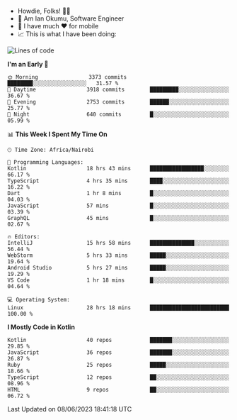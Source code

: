 
* Howdie, Folks! 👋🤓
* 🤪 Am Ian Okumu, Software Engineer
* 📱 I have much ❤️ for mobile
* 📈 This is what I have been doing:
  
<!-- <a href="https://otsembo.github.io/OtsemboPortfolio/" style="margin-right:.5%; margin-top=.5%;">
  <img align="center" src="https://github-readme-stats.vercel.app/api/top-langs/?username=otsembo&layout=compact" />
</a> -->

<!--START_SECTION:waka-->
![Lines of code](https://img.shields.io/badge/From%20Hello%20World%20I%27ve%20Written-8.0%20million%20lines%20of%20code-blue)

**I'm an Early 🐤** 

```text
🌞 Morning                3373 commits        ████████░░░░░░░░░░░░░░░░░   31.57 % 
🌆 Daytime                3918 commits        █████████░░░░░░░░░░░░░░░░   36.67 % 
🌃 Evening                2753 commits        ██████░░░░░░░░░░░░░░░░░░░   25.77 % 
🌙 Night                  640 commits         █░░░░░░░░░░░░░░░░░░░░░░░░   05.99 % 
```


📊 **This Week I Spent My Time On** 

```text
🕑︎ Time Zone: Africa/Nairobi

💬 Programming Languages: 
Kotlin                   18 hrs 43 mins      █████████████████░░░░░░░░   66.17 % 
TypeScript               4 hrs 35 mins       ████░░░░░░░░░░░░░░░░░░░░░   16.22 % 
Dart                     1 hr 8 mins         █░░░░░░░░░░░░░░░░░░░░░░░░   04.03 % 
JavaScript               57 mins             █░░░░░░░░░░░░░░░░░░░░░░░░   03.39 % 
GraphQL                  45 mins             █░░░░░░░░░░░░░░░░░░░░░░░░   02.67 % 

🔥 Editors: 
IntelliJ                 15 hrs 58 mins      ██████████████░░░░░░░░░░░   56.44 % 
WebStorm                 5 hrs 33 mins       █████░░░░░░░░░░░░░░░░░░░░   19.64 % 
Android Studio           5 hrs 27 mins       █████░░░░░░░░░░░░░░░░░░░░   19.29 % 
VS Code                  1 hr 18 mins        █░░░░░░░░░░░░░░░░░░░░░░░░   04.64 % 

💻 Operating System: 
Linux                    28 hrs 18 mins      █████████████████████████   100.00 % 
```

**I Mostly Code in Kotlin** 

```text
Kotlin                   40 repos            ███████░░░░░░░░░░░░░░░░░░   29.85 % 
JavaScript               36 repos            ███████░░░░░░░░░░░░░░░░░░   26.87 % 
Ruby                     25 repos            █████░░░░░░░░░░░░░░░░░░░░   18.66 % 
TypeScript               12 repos            ██░░░░░░░░░░░░░░░░░░░░░░░   08.96 % 
HTML                     9 repos             ██░░░░░░░░░░░░░░░░░░░░░░░   06.72 % 
```




 Last Updated on 08/06/2023 18:41:18 UTC
<!--END_SECTION:waka-->

<br />
<br />
<br />
<br />
<br />
  
  </div>
<!---
otsembo/otsembo is a ✨ special ✨ repository because its `README.md` (this file) appears on your GitHub profile.
You can click the Preview link to take a look at your changes.
--->
